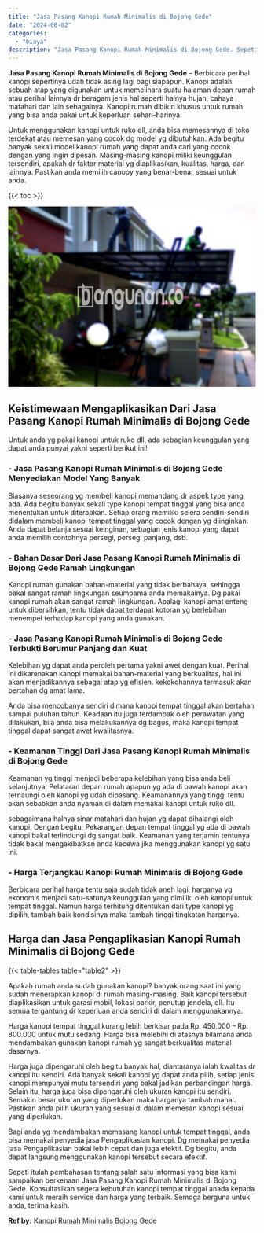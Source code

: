 ```yaml
---
title: "Jasa Pasang Kanopi Rumah Minimalis di Bojong Gede"
date: "2024-08-02"
categories: 
  - "biaya"
description: "Jasa Pasang Kanopi Rumah Minimalis di Bojong Gede. Sepeti itulah pembahasan tentang salah satu informasi yang bisa kami sampaikan berkenaan Jasa Pasang Kanop..."
---
```


**Jasa Pasang Kanopi Rumah Minimalis di Bojong Gede** – Berbicara perihal kanopi sepertinya udah tidak asing lagi bagi siapapun. Kanopi adalah sebuah atap yang digunakan untuk memelihara suatu halaman depan rumah atau perihal lainnya dr beragam jenis hal seperti halnya hujan, cahaya matahari dan lain sebagainya. Kanopi rumah dibikin khusus untuk rumah yang bisa anda pakai untuk keperluan sehari-harinya.

Untuk menggunakan kanopi untuk ruko dll, anda bisa memesannya di toko terdekat atau memesan yang cocok dg model yg dibutuhkan. Ada begitu banyak sekali model kanopi rumah yang dapat anda cari yang cocok dengan yang ingin dipesan. Masing-masing kanopi miliki keunggulan tersendiri, apakah dr faktor material yg diaplikasikan, kualitas, harga, dan lainnya. Pastikan anda memilih canopy yang benar-benar sesuai untuk anda.

{{< toc >}}

![Jasa Pasang Kanopi Rumah Minimalis di Bojong Gede](/images/harga-kanopi-minimalis-47.png)

## Keistimewaan Mengaplikasikan Dari Jasa Pasang Kanopi Rumah Minimalis di Bojong Gede

Untuk anda yg pakai kanopi untuk ruko dll, ada sebagian keunggulan yang dapat anda punyai yakni seperti berikut ini!

### \- Jasa Pasang Kanopi Rumah Minimalis di Bojong Gede Menyediakan Model Yang Banyak

Biasanya seseorang yg membeli kanopi memandang dr aspek type yang ada. Ada begitu banyak sekali type kanopi tempat tinggal yang bisa anda menentukan untuk diterapkan. Setiap orang memiliki selera sendiri-sendiri didalam membeli kanopi tempat tinggal yang cocok dengan yg diinginkan. Anda dapat belanja sesuai keinginan, sebagian jenis kanopi yang dapat anda memilih contohnya persegi, persegi panjang, dsb.

### \- Bahan Dasar Dari Jasa Pasang Kanopi Rumah Minimalis di Bojong Gede Ramah Lingkungan

Kanopi rumah gunakan bahan-material yang tidak berbahaya, sehingga bakal sangat ramah lingkungan seumpama anda memakainya. Dg pakai kanopi rumah akan sangat ramah lingkungan. Apalagi kanopi amat enteng untuk dibersihkan, tentu tidak dapat terdapat kotoran yg berlebihan menempel terhadap kanopi yang anda gunakan.

### \- Jasa Pasang Kanopi Rumah Minimalis di Bojong Gede Terbukti Berumur Panjang dan Kuat

Kelebihan yg dapat anda peroleh pertama yakni awet dengan kuat. Perihal ini dikarenakan kanopi memakai bahan-material yang berkualitas, hal ini akan menjadikannya sebagai atap yg efisien. kekokohannya termasuk akan bertahan dg amat lama.

Anda bisa mencobanya sendiri dimana kanopi tempat tinggal akan bertahan sampai puluhan tahun. Keadaan itu juga terdampak oleh perawatan yang dilakukan, bila anda bisa melakukannya dg bagus, maka kanopi tempat tinggal dapat sangat awet kwalitasnya.

### \- Keamanan Tinggi Dari Jasa Pasang Kanopi Rumah Minimalis di Bojong Gede

Keamanan yg tinggi menjadi beberapa kelebihan yang bisa anda beli selanjutnya. Pelataran depan rumah apapun yg ada di bawah kanopi akan ternaungi oleh kanopi yg udah dipasang. Keamanannya yang tinggi tentu akan sebabkan anda nyaman di dalam memakai kanopi untuk ruko dll.

sebagaimana halnya sinar matahari dan hujan yg dapat dihalangi oleh kanopi. Dengan begitu, Pekarangan depan tempat tinggal yg ada di bawah kanopi bakal terlindungi dg sangat baik. Keamanan yang terjamin tentunya tidak bakal mengakibatkan anda kecewa jika menggunakan kanopi yg satu ini.

### \- Harga Terjangkau Kanopi Rumah Minimalis di Bojong Gede

Berbicara perihal harga tentu saja sudah tidak aneh lagi, harganya yg ekonomis menjadi satu-satunya keunggulan yang dimiliki oleh kanopi untuk tempat tinggal. Namun harga terhitung ditentukan dari type kanopi yg dipilih, tambah baik kondisinya maka tambah tinggi tingkatan harganya.

## Harga dan Jasa Pengaplikasian Kanopi Rumah Minimalis di Bojong Gede

{{< table-tables table="table2" >}}

Apakah rumah anda sudah gunakan kanopi? banyak orang saat ini yang sudah menerapkan kanopi di rumah masing-masing. Baik kanopi tersebut diaplikasikan untuk garasi mobil, lokasi parkir, penutup jendela, dll. Itu semua tergantung dr keperluan anda sendiri di dalam menggunakannya.

Harga kanopi tempat tinggal kurang lebih berkisar pada Rp. 450.000 – Rp. 800.000 untuk mutu sedang. Harga bisa melebihi di atasnya bilamana anda mendambakan gunakan kanopi rumah yg sangat berkualitas material dasarnya.

Harga juga dipengaruhi oleh begitu banyak hal, diantaranya ialah kwalitas dr kanopi itu sendiri. Ada banyak sekali kanopi yg dapat anda pilih, setiap jenis kanopi mempunyai mutu tersendiri yang bakal jadikan perbandingan harga. Selain itu, harga juga bisa dipengaruhi oleh ukuran kanopi itu sendiri. Semakin besar ukuran yang diperlukan maka harganya tambah mahal. Pastikan anda pilih ukuran yang sesuai di dalam memesan kanopi sesuai yang diperlukan.

Bagi anda yg mendambakan memasang kanopi untuk tempat tinggal, anda bisa memakai penyedia jasa Pengaplikasian kanopi. Dg memakai penyedia jasa Pengaplikasian bakal lebih cepat dan juga efektif. Dg begitu, anda dapat langsung menggunakan kanopi tersebut secara efektif.

Sepeti itulah pembahasan tentang salah satu informasi yang bisa kami sampaikan berkenaan Jasa Pasang Kanopi Rumah Minimalis di Bojong Gede. Konsultasikan segera kebutuhan kanopi tempat tinggal anada kepada kami untuk meraih service dan harga yang terbaik. Semoga berguna untuk anda, terima kasih.

**Ref by:**  [Kanopi Rumah Minimalis Bojong Gede](https://id.wikipedia.org/wiki/Kanopi)
